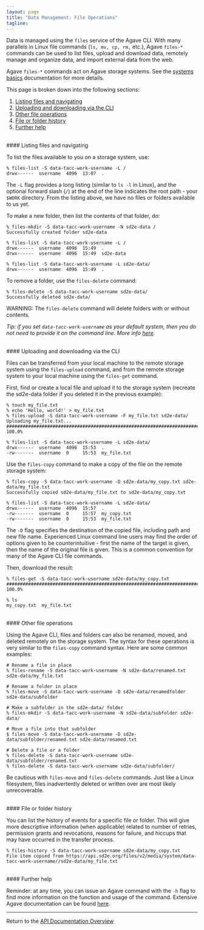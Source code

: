 ```yaml
---
layout: page
title: "Data Management: File Operations"
tagline:
---
```


Data is managed using the `files` service of the Agave CLI. With many parallels in
Linux file commands (`ls, mv, cp, rm,` etc.), Agave `files-*` commands can be used to
list files, upload and download data, remotely manage and organize data, and import
external data from the web.

Agave `files-*` commands act on Agave storage systems. See the
[systems basics](02.systems_basics.md) documentation for more details.

This page is broken down into the following sections:

1. [Listing files and navigating](#listing-files-and-navigating)
2. [Uploading and downloading via the CLI](#uploading-and-downloading-via-the-cli)
3. [Other file operations](#other-file-operations)
4. [File or folder history](#file-or-folder-history)
5. [Further help](#further-help)

<br>
#### Listing files and navigating

To list the files available to you on a storage system, use:
```
% files-list -S data-tacc-work-username -L /
drwx------  username  4096  13:07  .
```

The `-L` flag provides a long listing (similar to `ls -l` in Linux), and the
optional forward slash (`/`) at the end of the line indicates the root path -
your `$WORK` directory. From the listing above, we have no files or folders
available to us yet.

To make a new folder, then list the contents of that folder, do:
```
% files-mkdir -S data-tacc-work-username -N sd2e-data /
Successfully created folder sd2e-data

% files-list -S data-tacc-work-username -L /
drwx------  username  4096  15:49  .
drwx------  username  4096  15:49  sd2e-data

% files-list -S data-tacc-work-username -L sd2e-data/
drwx------  username  4096  15:49  .
```

To remove a folder, use the `files-delete` command:
```
% files-delete -S data-tacc-work-username sd2e-data/
Successfully deleted sd2e-data/
```

WARNING: The `files-delete` command will delete folders with or without contents.

*Tip: if you set `data-tacc-work-username` as your default system, then you
do not need to provide it on the command line. More info
[here](02.systems_basics.md).*

<br>
#### Uploading and downloading via the CLI

Files can be transferred from your local machine to the remote storage system
using the `files-upload` command, and from the remote storage system to your
local machine using the `files-get` command.

First, find or create a local file and upload it to the storage system (recreate
the sd2e-data folder if you deleted it in the previous example):
```
% touch my_file.txt
% echo 'Hello, world!' > my_file.txt
% files-upload -S data-tacc-work-username -F my_file.txt sd2e-data/
Uploading my_file.txt...
######################################################################## 100.0%

% files-list -S data-tacc-work-username -L sd2e-data/
drwx------  username  4096  15:53  .
-rw-------  username  0     15:53  my_file.txt
```

Use the `files-copy` command to make a copy of the file on the remote storage system:
```
% files-copy -S data-tacc-work-username -D sd2e-data/my_copy.txt sd2e-data/my_file.txt
Successfully copied sd2e-data/my_file.txt to sd2e-data/my_copy.txt

% files-list -S data-tacc-work-username -L sd2e-data/
drwx------  username  4096  15:57  .
-rw-------  username  0     15:57  my_copy.txt
-rw-------  username  0     15:53  my_file.txt
```

The `-D` flag specifies the destination of the copied file, including path and
new file name. Experienced Linux command line users may find the order of options
given to be counterintuitive - first the name of the target is given, then the
name of the original file is given. This is a common convention for many of the
Agave CLI file commands.

Then, download the result:
```
% files-get -S data-tacc-work-username sd2e-data/my_copy.txt
######################################################################## 100.0%

% ls
my_copy.txt  my_file.txt
```

<br>
#### Other file operations

Using the Agave CLI, files and folders can also be renamed, moved, and deleted remotely on
the storage system. The syntax for these operations is very similar to the
`files-copy` command syntax. Here are some common examples:
```
# Rename a file in place
% files-rename -S data-tacc-work-username -N sd2e-data/renamed.txt sd2e-data/my_file.txt

# Rename a folder in place
% files-move -S data-tacc-work-username -D sd2e-data/renamedfolder sd2e-data/subfolder

# Make a subfolder in the sd2e-data/ folder
% files-mkdir -S data-tacc-work-username -N sd2e-data/subfolder sd2e-data/

# Move a file into that subfolder
$ files-move -S data-tacc-work-username -D sd2e-data/subfolder/renamed.txt sd2e-data/renamed.txt

# Delete a file or a folder
% files-delete -S data-tacc-work-username sd2e-data/subfolder/renamed.txt
% files-delete -S data-tacc-work-username sd2e-data/subfolder/
```

Be cautious with `files-move` and `files-delete` commands. Just like a Linux
filesystem, files inadvertently deleted or written over are most likely
unrecoverable.


<br>
#### File or folder history

You can list the history of events for a specific file or folder. This will give
more descriptive information (when applicable) related to number of retries, permission
grants and revocations, reasons for failure, and hiccups that may have occurred in
the transfer process.
```
% files-history -S data-tacc-work-username sd2e-data/my_copy.txt
File item copied from https://api.sd2e.org/files/v2/media/system/data-tacc-work-username//sd2e-data/my_file.txt
```

<br>
#### Further help

Reminder: at any time, you can issue an Agave command with the `-h` flag to
find more information on the function and usage of the command. Extensive Agave
documentation can be found [here](http://developer.tacc.cloud/).

---
Return to the [API Documentation Overview](../index.md)
